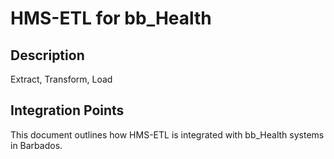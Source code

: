 # HMS-ETL for bb_Health

## Description

Extract, Transform, Load

## Integration Points

This document outlines how HMS-ETL is integrated with bb_Health systems in Barbados.
